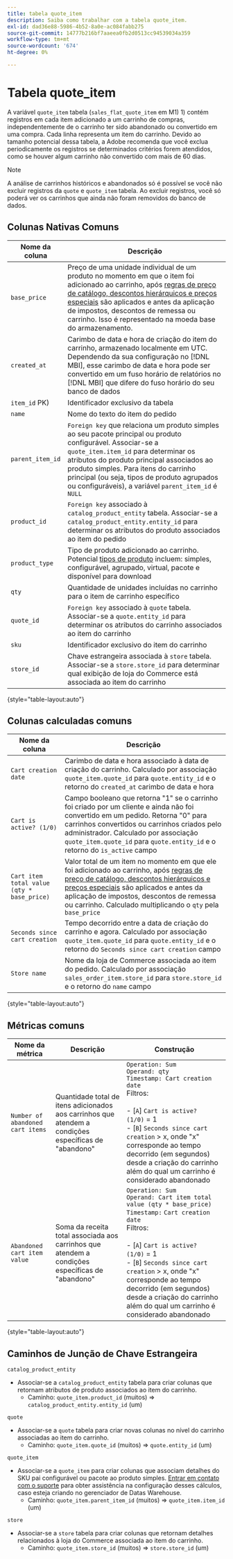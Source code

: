 ```yaml
---
title: tabela quote_item
description: Saiba como trabalhar com a tabela quote_item.
exl-id: dad36e88-5986-4b52-8a0e-ac084fabb275
source-git-commit: 14777b216bf7aaeea0fb2d0513cc94539034a359
workflow-type: tm+mt
source-wordcount: '674'
ht-degree: 0%

---
```


# Tabela quote_item

A variável `quote_item` tabela (`sales_flat_quote_item` em M1) 1) contém registros em cada item adicionado a um carrinho de compras, independentemente de o carrinho ter sido abandonado ou convertido em uma compra. Cada linha representa um item do carrinho. Devido ao tamanho potencial dessa tabela, a Adobe recomenda que você exclua periodicamente os registros se determinados critérios forem atendidos, como se houver algum carrinho não convertido com mais de 60 dias.

>[!NOTE]
>
>A análise de carrinhos históricos e abandonados só é possível se você não excluir registros da `quote` e `quote_item` tabela. Ao excluir registros, você só poderá ver os carrinhos que ainda não foram removidos do banco de dados.

## Colunas Nativas Comuns

| **Nome da coluna** | **Descrição** |
|---|---|
| `base_price` | Preço de uma unidade individual de um produto no momento em que o item foi adicionado ao carrinho, após [regras de preço de catálogo, descontos hierárquicos e preços especiais](https://experienceleague.adobe.com/docs/commerce-admin/catalog/products/pricing/pricing-advanced.html) são aplicados e antes da aplicação de impostos, descontos de remessa ou carrinho. Isso é representado na moeda base do armazenamento. |
| `created_at` | Carimbo de data e hora de criação do item do carrinho, armazenado localmente em UTC. Dependendo da sua configuração no [!DNL MBI], esse carimbo de data e hora pode ser convertido em um fuso horário de relatórios no [!DNL MBI] que difere do fuso horário do seu banco de dados |
| `item_id` PK) | Identificador exclusivo da tabela |
| `name` | Nome do texto do item do pedido |
| `parent_item_id` | `Foreign key` que relaciona um produto simples ao seu pacote principal ou produto configurável. Associar-se a `quote_item.item_id` para determinar os atributos do produto principal associados ao produto simples. Para itens do carrinho principal (ou seja, tipos de produto agrupados ou configuráveis), a variável `parent_item_id` é `NULL` |
| `product_id` | `Foreign key` associado à `catalog_product_entity` tabela. Associar-se a `catalog_product_entity.entity_id` para determinar os atributos do produto associados ao item do pedido |
| `product_type` | Tipo de produto adicionado ao carrinho. Potencial [tipos de produto](https://experienceleague.adobe.com/docs/commerce-admin/catalog/products/product-create.html#product-types) incluem: simples, configurável, agrupado, virtual, pacote e disponível para download |
| `qty` | Quantidade de unidades incluídas no carrinho para o item de carrinho específico |
| `quote_id` | `Foreign key` associado à `quote` tabela. Associar-se a `quote.entity_id` para determinar os atributos do carrinho associados ao item do carrinho |
| `sku` | Identificador exclusivo do item do carrinho |
| `store_id` | Chave estrangeira associada à `store` tabela. Associar-se a `store.store_id` para determinar qual exibição de loja do Commerce está associada ao item do carrinho |

{style="table-layout:auto"}

## Colunas calculadas comuns

| **Nome da coluna** | **Descrição** |
|---|---|
| `Cart creation date` | Carimbo de data e hora associado à data de criação do carrinho. Calculado por associação `quote_item.quote_id` para `quote.entity_id` e o retorno do `created_at` carimbo de data e hora |
| `Cart is active? (1/0)` | Campo booleano que retorna &quot;1&quot; se o carrinho foi criado por um cliente e ainda não foi convertido em um pedido. Retorna &quot;0&quot; para carrinhos convertidos ou carrinhos criados pelo administrador. Calculado por associação `quote_item.quote_id` para `quote.entity_id` e o retorno do `is_active` campo |
| `Cart item total value (qty * base_price)` | Valor total de um item no momento em que ele foi adicionado ao carrinho, após [regras de preço de catálogo, descontos hierárquicos e preços especiais](https://experienceleague.adobe.com/docs/commerce-admin/catalog/products/pricing/pricing-advanced.html) são aplicados e antes da aplicação de impostos, descontos de remessa ou carrinho. Calculado multiplicando o `qty` pela `base_price` |
| `Seconds since cart creation` | Tempo decorrido entre a data de criação do carrinho e agora. Calculado por associação `quote_item.quote_id` para `quote.entity_id` e o retorno do `Seconds since cart creation` campo |
| `Store name` | Nome da loja de Commerce associada ao item do pedido. Calculado por associação `sales_order_item.store_id` para `store.store_id` e o retorno do `name` campo |

{style="table-layout:auto"}

## Métricas comuns

| **Nome da métrica** | **Descrição** | **Construção** |
|---|---|---|
| `Number of abandoned cart items` | Quantidade total de itens adicionados aos carrinhos que atendem a condições específicas de &quot;abandono&quot; | `Operation: Sum`<br/>`Operand: qty`<br/>`Timestamp: Cart creation date`<br>Filtros:<br><br>- \[`A`\] `Cart is active? (1/0)` = 1<br>- \[`B`\] `Seconds since cart creation` > x, onde &quot;x&quot; corresponde ao tempo decorrido (em segundos) desde a criação do carrinho além do qual um carrinho é considerado abandonado |
| `Abandoned cart item value` | Soma da receita total associada aos carrinhos que atendem a condições específicas de &quot;abandono&quot; | `Operation: Sum`<br>`Operand: Cart item total value (qty * base_price)`<br>`Timestamp:` `Cart creation date`<br>Filtros:<br><br>- \[`A`\] `Cart is active? (1/0)` = 1<br>- \[`B`\] `Seconds since cart creation` > x, onde &quot;x&quot; corresponde ao tempo decorrido (em segundos) desde a criação do carrinho além do qual um carrinho é considerado abandonado |

{style="table-layout:auto"}

## Caminhos de Junção de Chave Estrangeira

`catalog_product_entity`

* Associar-se a `catalog_product_entity` tabela para criar colunas que retornam atributos de produto associados ao item do carrinho.
   * Caminho: `quote_item.product_id` (muitos) => `catalog_product_entity.entity_id` (um)

`quote`

* Associar-se a `quote` tabela para criar novas colunas no nível do carrinho associadas ao item do carrinho.
   * Caminho: `quote_item.quote_id` (muitos) => `quote.entity_id` (um)

`quote_item`

* Associar-se a `quote_item` para criar colunas que associam detalhes do SKU pai configurável ou pacote ao produto simples. [Entrar em contato com o suporte](https://experienceleague.adobe.com/docs/commerce-knowledge-base/kb/troubleshooting/miscellaneous/mbi-service-policies.html?lang=en) para obter assistência na configuração desses cálculos, caso esteja criando no gerenciador de Datas Warehouse.
   * Caminho: `quote_item.parent_item_id` (muitos) => `quote_item.item_id` (um)

`store`

* Associar-se a `store` tabela para criar colunas que retornam detalhes relacionados à loja do Commerce associada ao item do carrinho.
   * Caminho: `quote_item.store_id` (muitos) => `store.store_id` (um)
